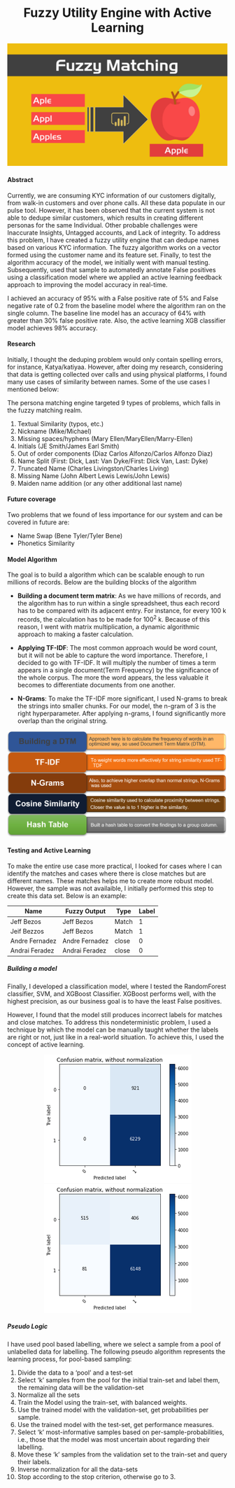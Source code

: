 <h1 align="center">Fuzzy Utility Engine with Active Learning</h1>

![Overview](img/overview.png)

#### Abstract
Currently, we are consuming KYC information of our customers digitally, from walk-in customers and over phone calls. All these data populate in our pulse tool. However, it has been observed that the current system is not able to dedupe similar customers, which results in creating different personas for the same Individual. Other probable challenges were Inaccurate Insights, Untagged accounts, and Lack of integrity. To address this problem, I have created a fuzzy utility engine that can dedupe names based on various KYC information. The fuzzy algorithm works on a vector formed using the customer name and its feature set. Finally, to test the algorithm accuracy of the model, we initially went with manual testing. Subsequently, used that sample to automatedly annotate False positives using a classification model where we applied an active learning feedback approach to improving the model accuracy in real-time. 

I achieved an accuracy of 95% with a False positive rate of 5% and False negative rate of 0.2 from the baseline model where the algorithm ran on the single column. The baseline line model has an accuracy of 64% with greater than 30% false positive rate. Also, the active learning XGB classifier model achieves 98% accuracy.

#### Research
Initially, I thought the deduping problem would only contain spelling errors, for instance, Katya/katiyaa. However, after doing my research, considering that data is getting collected over calls and using physical platforms, I found many use cases of similarity between names. Some of the use cases I mentioned below:

The persona matching engine targeted 9 types of problems, which falls in the fuzzy matching realm.
1.	Textual Similarity (typos, etc.)
2.	Nickname (Mike/Michael)
3.	Missing spaces/hyphens (Mary Ellen/MaryEllen/Marry-Ellen)
4.	Initials (JE Smith/James Earl Smith)
5.	Out of order components (Diaz Carlos Alfonzo/Carlos Alfonzo Diaz)
6.  Name Split (First: Dick, Last: Van Dyke/First: Dick Van, Last: Dyke)
7.	Truncated Name (Charles Livingston/Charles Living)
8.	Missing Name (John Albert Lewis Lewis/John Lewis)
9.	Maiden name addition (or any other additional last name)

#### Future coverage
Two problems that we found of less importance for our system and can be covered in future are:
-   Name Swap (Bene Tyler/Tyler Bene)
-   Phonetics Similarity

#### Model Algorithm
The goal is to build a algorithm which can be scalable enough to run millions of records. Below are the building blocks of the algorithm

-   **Building a document term matrix**: As we have millions of records, and the algorithm has to run within a single spreadsheet, thus each record has to be compared with its adjacent entry. For instance, for every 100 k records, the calculation has to be made for $100^2$ k.
    Because of this reason, I went with matrix multiplication, a dynamic algorithmic approach to making a faster calculation.

-   **Applying TF-IDF**: The most common approach would be word count, but it will not be able to capture the word importance. Therefore, I decided to go with TF-IDF. It will multiply the number of times a term appears in a single document(Term Frequency) by the significance of the whole corpus. The more the word appears, the less valuable it becomes to differentiate documents from one another.

-   **N-Grams**: To make the TF-IDF more significant, I used N-grams to break the strings into smaller chunks. For our model, the n-gram of 3 is the right hyperparameter. After applying n-grams, I found significantly more overlap than the original string. 


![Model](img/model.png)

#### Testing and Active Learning

To make the entire use case more practical, I looked for cases where I can identify the matches and cases where there is close matches but are different names. These matches helps me to create more robust model. However, the sample was not availaible, I initially performed this step to create this data set. Below is an example:

<center>

|     Name       |   Fuzzy Output  | Type  | Label |
| -------------  |   ------------- | ----- | ----- |
|  Jeff Bezos    |   Jeff Bezos    | Match |   1   |
|  Jeif Bezzos   |   Jeff Bezos    | Match |   1   |
|  Andre Fernadez|   Andre Fernadez| close |   0   |
|  Andrai Feradez|   Andrai Feradez| close |   0   |

</center>

##### Building a model

Finally, I developed a classification model, where I tested the RandomForest classifier, SVM, and XGBoost Classifier. XGBoost performs well, with the highest precision, as our business goal is to have the least False positives.

However, I found that the model still produces incorrect labels for matches and close matches. To address this nondeterministic problem, I used a technique by which the model can be manually taught whether the labels are right or not, just like in a real-world situation. To achieve this, I used the concept of active learning. 


<center>

![alt-text-1](active_learning/active_learning/img/svm/svm_gt_without_normalization.png "title-1") ![alt-text-2](active_learning/active_learning/img/xgb/xgb_without_norm.png "title-2")

</center>

##### Pseudo Logic

I have used pool based labelling, where we select a sample from a pool of unlabelled data for labelling. The following pseudo algorithm represents the learning process, for pool-based sampling:
1. Divide the data to a ‘pool’ and a test-set
2. Select ‘k’ samples from the pool for the initial train-set and label them, the remaining data will be the validation-set
3. Normalize all the sets
4. Train the Model using the train-set, with balanced weights.
5. Use the trained model with the validation-set, get probabilities per sample.
6. Use the trained model with the test-set, get performance measures.
7. Select ‘k’ most-informative samples based on per-sample-probabilities, i.e., those that the model was most uncertain about regarding their labelling.
8. Move these ‘k’ samples from the validation set to the train-set and query their labels.
9. Inverse normalization for all the data-sets
10. Stop according to the stop criterion, otherwise go to 3.


